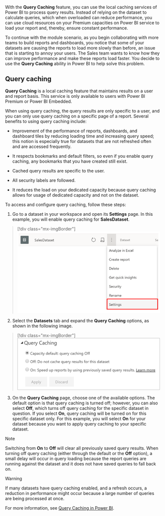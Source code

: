 With the **Query Caching** feature, you can use the local caching services of Power BI to process query results. Instead of relying on the dataset to calculate queries, which when overloaded can reduce performance, you can use cloud resources on your Premium capacities on Power BI service to load your report and, thereby, ensure constant performance. 

To continue with the module scenario, as you begin collaborating with more teams to build reports and dashboards, you notice that some of your datasets are causing the reports to load more slowly than before, an issue that is starting to annoy your users. The Sales team wants to know how they can improve performance and make these reports load faster. You decide to use the **Query Caching** ability in Power BI to help solve this problem.

## Query caching 

**Query Caching** is a local caching feature that maintains results on a user and report basis. This service is only available to users with Power BI Premium or Power BI Embedded.  

When using query caching, the query results are only specific to a user, and you can only use query caching on a specific page of a report. Several benefits to using query caching include:  

-   Improvement of the performance of reports, dashboards, and dashboard tiles by reducing loading time and increasing query speed; this notion is especially true for datasets that are not refreshed often and are accessed frequently.  

-   It respects bookmarks and default filters, so even if you enable query caching, any bookmarks that you have created still exist. 

-   Cached query results are specific to the user. 

-   All security labels are followed.   

-   It reduces the load on your dedicated capacity because query caching allows for usage of dedicated capacity and not on the dataset.  

To access and configure query caching, follow these steps:

1. Go to a dataset in your workspace and open its **Settings** page. In this example, you will enable query caching for **SalesDataset**.  

> [!div class="mx-imgBorder"]
> [![Query Caching in Settings](../media/9-query-caching-settings-ssm.png)](../media/9-query-caching-settings-ssm.png#lightbox)

2. Select the **Datasets** tab and expand the **Query Caching** options, as shown in the following image.  

> [!div class="mx-imgBorder"]
> [![Query caching options](../media/9-query-caching-options-ss.png)](../media/9-query-caching-options-ss.png#lightbox)

3. On the **Query Caching** page, choose one of the available options. The default option is that query caching is turned off; however, you can also select **Off**, which turns off query caching for the specific dataset in question. If you select **On**, query caching will be turned on for this specific dataset only. For this example, you will select **On** for your dataset because you want to apply query caching to your specific dataset.  

> [!NOTE]
> Switching from **On** to **Off** will clear all previously saved query results. When turning off query caching (either through the default or the **Off** option), a small delay will occur in query loading because the report queries are running against the dataset and it does not have saved queries to fall back on.

> [!WARNING]
> If many datasets have query caching enabled, and a refresh occurs, a reduction in performance might occur because a large number of queries are being processed at once.  

For more information, see [Query Caching in Power BI](https://docs.microsoft.com/power-bi/connect-data/power-bi-query-caching/?azure-portal=true).

